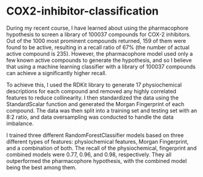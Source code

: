 # COX2-inhibitor-classification
During my recent course, I have learned about using the pharmacophore hypothesis to screen a library of 100037 compounds for COX-2 inhibitors. Out of the 1000 most prominent compounds returned, 159 of them were found to be active, resulting in a recall ratio of 67% (the number of actual active compound is 235). However, the pharmacophore model used only a few known active compounds to generate the hypothesis, and so I believe that using a machine learning classifier with a library of 100037 compounds can achieve a significantly higher recall.

To achieve this, I used the RDKit library to generate 17 physiochemical descriptions for each compound and removed any highly correlated features to reduce collinearity. I then standardized the data using the StandardScalar function and generated the Morgan Fingerprint of each compound. The data was then split into a training set and testing set with an 8:2 ratio, and data oversampling was conducted to handle the data imbalance.

I trained three different RandomForestClassifier models based on three different types of features: physiochemical features, Morgan Fingerprint, and a combination of both. The recall of the physiochemical, fingerprint and combined models were 0.77, 0.96, and 0.98, respectively. They all outperformed the pharmacophore hypothesis, with the combined model being the best among them.
